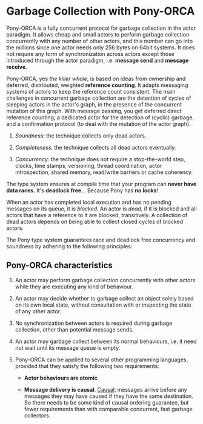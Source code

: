 # Garbage Collection with Pony-ORCA

Pony-ORCA is a fully concurrent protocol for garbage collection in the actor paradigm. It allows cheap and small actors to perform garbage collection concurrently with any number of other actors, and this number can go into the millions since one actor needs only 256 bytes on 64bit systems. It does not require any form of synchronization across actors except those introduced through the actor paradigm, i.e. **message send** and **message receive**.

Pony-ORCA, yes _the killer whale_, is based on ideas from ownership and deferred, distributed, weighted **reference counting**. It adapts messaging systems of actors to keep the reference count consistent. The main challenges in concurrent garbage collection are the detection of cycles of sleeping actors in the actor's graph, in the presence of the concurrent mutation of this graph. With message passing, you get deferred direct reference counting, a dedicated actor for the detection of (cyclic) garbage, and a confirmation protocol (to deal with the mutation of the actor graph).

1. _Soundness_: the technique collects only dead actors.

2. _Completeness_: the technique collects all dead actors eventually.

3. _Concurrency_: the technique does not require a stop-the-world step, clocks, time stamps, versioning, thread coordination, actor introspection, shared memory, read/write barriers or cache coherency.

The type system ensures at compile time that your program can **never have data races**. It's **deadlock free**... Because Pony has **no locks**!

When an actor has completed local execution and has no pending messages on its queue, it is _blocked_. An actor is _dead_, if it is blocked and all actors that have a reference to it are blocked, transitively. A collection of dead actors depends on being able to collect closed cycles of blocked actors.

The Pony type system guarantees race and deadlock free concurrency and soundness by adhering to the following principles:

## Pony-ORCA characteristics

1. An actor may perform garbage collection concurrently with other actors while they are executing any kind of behaviour.

2. An actor may decide whether to garbage collect an object solely based on its own local state, without consultation with or inspecting the state of any other actor.

3. No synchronization between actors is required during garbage collection, other than potential message sends.

4. An actor may garbage collect between its normal behaviours, i.e. it need not wait until its message queue is empty.

5. Pony-ORCA can be applied to several other programming languages, provided that they satisfy the following two requirements:

    * **Actor behaviours are atomic**.

    * **Message delivery is causal**. [Causal](https://www.google.com/search?q=causal+definition): messages arrive before any messages they may have caused if they have the same destination. So there needs to be some kind of causal ordering guarantee, but fewer requirements than with comparable concurrent, fast garbage collectors.
